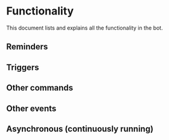 # Functionality
This document lists and explains all the functionality in the bot.

## Reminders

## Triggers

## Other commands

## Other events

## Asynchronous (continuously running)
